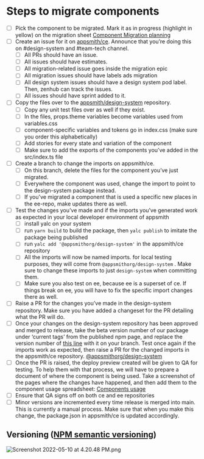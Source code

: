 # Steps to migrate components

- [ ]  Pick the component to be migrated. Mark it as in progress (highlight in yellow) on the migration sheet [Component Migration planning](https://docs.google.com/spreadsheets/d/1pcIMvGwknhbjnG1yxKH2UnRIOPwW5lw_xiFxrJdb1E8/edit?usp=drivesdk)
- [ ]  Create an issue for it on [appsmith/ce](http://github.com/appsmithorg/appsmith). Announce that you’re doing this on #design-system and #team-tech channel.
    - [ ] All PRs should have an issue.
    - [ ] All issues should have estimates.
    - [ ] All migration-related issue goes inside the migration epic
    - [ ] All migration issues should have labels ads migration
    - [ ] All design system issues should have a design system pod label. Then, zenhub can track the issues.
    - [ ] All issues should have sprint added to it.
- [ ]  Copy the files over to the [appsmith/design-system](http://github.com/appsmithorg/design-system/) repository.
    - [ ]  Copy any unit test files over as well if they exist.
    - [ ]  In the files, props.theme variables become variables used from variables.css
    - [ ]  component-specific variables and tokens go in index.css (make sure you order this alphabetically)
    - [ ]  Add stories for every state and variation of the component
    - [ ]  Make sure to add the exports of the components you’ve added in the src/index.ts file
- [ ]  Create a branch to change the imports on appsmith/ce.
    - [ ]  On this branch, delete the files for the component you’ve just migrated.
    - [ ]  Everywhere the component was used, change the import to point to the design-system package instead.
    - [ ] If you've migrated a component that is used a specific new places in the ee-repo, make updates there as well.
- [ ]  Test the changes you’ve made and if the imports you’ve generated work as expected in your local developer environment of appsmith
    - [ ]  install yalc on your system
    - [ ]  run `yarn build` to build the package, then `yalc publish` to imitate the package being published
    - [ ]  run `yalc add '@appsmithorg/design-system'` in the appsmith/ce repository
    - [ ]  All the imports will now be named imports. for local testing purposes, they will come from `@appsmithorg/design-system` . Make sure to change these imports to just `design-system` when committing them.
    - [ ]  Make sure you also test on ee, because ee is a superset of ce. If things break on ee, you will have to fix the specific import changes there as well.
- [ ]  Raise a PR for the changes you’ve made in the design-system repository. Make sure you have added a changeset for the PR detailing what the PR will do.
- [ ]  Once your changes on the design-system repository has been approved and merged to release, take the beta version number of our package under ‘current tags’ from the published npm page, and replace the version number of [this line](https://github.com/appsmithorg/appsmith/blob/8428ae506a02ec477027b82936ff003c0c53cafb/app/client/package.json#L48) with it on your branch. Test once again if the imports work as expected, then raise a PR for the changed imports in the appsmith/ce repository. [@appsmithorg/design-system](https://www.npmjs.com/package/@appsmithorg/design-system)
- [ ]  Once the PR is raised, the deploy preview created will be given to QA for testing. To help them with that process, we will have to prepare a document of where the component is being used. Take a screenshot of the pages where the changes have happened, and then add them to the component usage spreadsheet: [Components usage](https://docs.google.com/spreadsheets/d/1np7jQdiQa0nyryOBnNa927NkGDplG9M2gb7qnoZIIyM/edit?usp=drivesdk)
- [ ]  Ensure that QA signs off on both ce and ee repositories
- [ ]  Minor versions are incremented every time release is merged into main. This is currently a manual process. Make sure that when you make this change, the package.json in appsmith/ce is updated accordingly.

## **Versioning ([NPM semantic versioning](https://docs.npmjs.com/about-semantic-versioning))**

![Screenshot 2022-05-10 at 4.20.48 PM.png](https://s3-us-west-2.amazonaws.com/secure.notion-static.com/ba1bcd19-e767-4f2b-bc37-1037451f0cc6/Screenshot_2022-05-10_at_4.20.48_PM.png)
